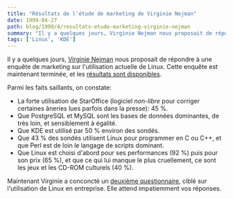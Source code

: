 ```yaml
---
title: "Résultats de l'étude de marketing de Virginie Nejman"
date: 1999-04-27
path: blog/1999/4/resultats-etude-marketing-virginie-nejman
summary: "Il y a quelques jours, Virginie Nejman nous proposait de répondre à une enquête de marketing sur l'utilisation actuelle de Linux."
tags: ['Linux', 'KDE']
---
```


<P> Il y a quelques jours, <A HREF="mailto:vnejman@prologue-software.fr">Virginie Nejman</A> nous
proposait de répondre à une enquête de marketing sur l'utilisation
actuelle de Linux. Cette enquête est maintenant terminée, et les <A HREF="http://www.linux-center.org/articles/9904/virginie2.html">résultats
sont disponibles</A>.  </P>

<P> Parmi les faits saillants, on constate: </P>

<UL>

<LI>La forte utilisation de StarOffice (logiciel <EM>non-libre</EM>
pour corriger certaines âneries lues parfois dans la presse): 45 %.
<LI>Que PostgreSQL et MySQL sont les bases de données dominantes, de
très loin, et sensiblement à égalité.
<LI>Que KDE est utilisé par 50 % environ des sondés.
<LI>Que 43 % des sondés utilisent Linux pour programmer en C ou C++,
et que Perl est de loin le langage de scripts dominant.
<LI>Que Linux est choisi d'abord pour ses performances (92 %) puis pour
son prix (65 %), et que ce qui lui manque le plus cruellement, ce sont
les jeux et les CD-ROM culturels (40 %).
</UL>

<P> Maintenant Virginie a conconcté un <A HREF="http://www.linux-center.org/articles/9904/virginie.txt">deuxième
questionnaire</A>, ciblé sur l'utilisation de Linux en entreprise.
Elle attend impatiemment vos réponses.  </P>


